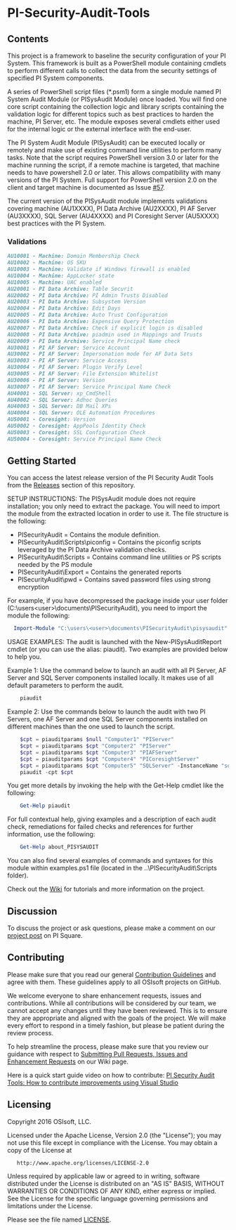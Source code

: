# PI-Security-Audit-Tools

## Contents

This project is a framework to baseline the security configuration of your PI System. This framework is built as a PowerShell module containing cmdlets to perform different calls to collect the data from the security settings of specified PI System components.

A series of PowerShell script files (*.psm1) form a single module named PI System Audit Module (or PISysAudit Module) once loaded. You will find one core script containing the collection logic and library scripts containing the validation logic for different topics such as best practices to harden the machine, PI Server, etc. The module exposes several cmdlets either used for the internal logic or the external interface with the end-user.

The PI System Audit Module (PISysAudit) can be executed locally or remotely and make use of existing command line utilities to perform many tasks.  Note that the script requires PowerShell version 3.0 or later for the machine running the script, if a remote machine is targeted, that machine needs to have powershell 2.0 or later.  This allows compatibility with many versions of the PI System.  Full support for PowerShell version 2.0 on the client and target machine is documented as Issue [#57](https://github.com/osisoft/PI-Security-Audit-Tools/issues/57).

The current version of the PISysAudit module implements validations covering machine (AU1XXXX), PI Data Archive (AU2XXXX), PI AF Server (AU3XXXX), SQL Server (AU4XXXX) and PI Coresight Server (AU5XXXX) best practices with the PI System.

### Validations

```markdown
AU10001 - Machine: Domain Membership Check
AU10002 - Machine: OS SKU
AU10003 - Machine: Validate if Windows firewall is enabled
AU10004 - Machine: AppLocker state
AU10005 - Machine: UAC enabled
AU20001 - PI Data Archive: Table Securit
AU20002 - PI Data Archive: PI Admin Trusts Disabled
AU20003 - PI Data Archive: Subsystem Version
AU20004 - PI Data Archive: Edit Days
AU20005 - PI Data Archive: Auto Trust Configuration
AU20006 - PI Data Archive: Expensive Query Protection
AU20007 - PI Data Archive: Check if explicit login is disabled
AU20008 - PI Data Archive: piadmin used in Mappings and Trusts
AU20009 - PI Data Archive: Service Principal Name check
AU30001 - PI AF Server: Service Account
AU30002 - PI AF Server: Impersonation mode for AF Data Sets
AU30003 - PI AF Server: Service Access
AU30004 - PI AF Server: Plugin Verify Level
AU30005 - PI AF Server: File Extension Whitelist
AU30006 - PI AF Server: Version
AU30007 - PI AF Server: Service Principal Name Check
AU40001 - SQL Server: xp_CmdShell
AU40002 - SQL Server: Adhoc Queries
AU40003 - SQL Server: DB Mail XPs
AU40004 - SQL Server: OLE Automation Procedures
AU50001 - Coresight: Version
AU50002 - Coresight: AppPools Identity Check
AU50003 - Coresight: SSL Configuration Check
AU50004 - Coresight: Service Principal Name Check
```

## Getting Started

You can access the latest release version of the PI Security Audit Tools from the [Releases](https://github.com/osisoft/PI-Security-Audit-Tools/releases) section of this repository.

SETUP INSTRUCTIONS:
The PISysAudit module does not require installation; you only need to extract the package. You will need to import the module from the extracted location in order to use it. The file structure is the following:

* PISecurityAudit = Contains the module definition.
* PISecurityAudit\Scripts\piconfig = Contains the piconfig scripts leveraged by the PI Data Archive validation checks.
* PISecurityAudit\Scripts = Contains command line utilities or PS scripts needed by the PS module
* PISecurityAudit\Export = Contains the generated reports
* PISecurityAudit\pwd = Contains saved password files using strong encryption

For example, if you have decompressed the package inside your user folder (C:\users\<user>\documents\PISecurityAudit), you need to import the module the following:

```powershell
  Import-Module "C:\users\<user>\documents\PISecurityAudit\pisysaudit"
```

USAGE EXAMPLES:
The audit is launched with the New-PISysAuditReport cmdlet (or you can use the alias: piaudit). Two examples are provided below to help you.

Example 1:
Use the command below to launch an audit with all PI Server, AF Server and SQL Server components installed locally. It makes use of all default parameters to perform the audit.

```powershell
    piaudit
```

Example 2:
Use the commands below to launch the audit with two PI Servers, one AF Server and one SQL Server components installed on different machines than the one used to launch the script.

```powershell
    $cpt = piauditparams $null "Computer1" "PIServer"
    $cpt = piauditparams $cpt "Computer2" "PIServer"
    $cpt = piauditparams $cpt "Computer3" "PIAFServer"
    $cpt = piauditparams $cpt "Computer4" "PICoresightServer"
    $cpt = piauditparams $cpt "Computer5" "SQLServer" -InstanceName "sqlexpress"
    piaudit -cpt $cpt
```

You get more details by invoking the help with the Get-Help cmdlet like the following:

```powershell
    Get-Help piaudit
```

For full contextual help, giving examples and a description of each audit check, remediations for failed checks and references for further information, use the following:

```powershell
    Get-Help about_PISYSAUDIT
```

You can also find several examples of commands and syntaxes for this module within examples.ps1 file (located in the ..\PISecurityAudit\Scripts folder).

Check out the [Wiki](https://github.com/osisoft/PI-Security-Audit-Tools/wiki) for tutorials and more information on the project.

## Discussion

To discuss the project or ask questions, please make a comment on our [project post](https://pisquare.osisoft.com/groups/security/blog/2016/07/26/check-out-the-pi-security-audit-tools-on-github) on PI Square.

## Contributing

Please make sure that you read our general [Contribution Guidelines](https://github.com/osisoft/contributing) and agree with them.  These guidelines apply to all OSIsoft projects on GitHub.

We welcome everyone to share enhancement requests, issues and contributions.  While all contributions will be considered by our team, we cannot accept any changes until they have been reviewed.  This is to ensure they are appropriate and aligned with the goals of the project.  We will make every effort to respond in a timely fashion, but please be patient during the review process.

To help streamline the process, please make sure that you review our guidance with respect to [Submitting Pull Requests, Issues and Enhancement Requests](https://github.com/osisoft/PI-Security-Audit-Tools/wiki/Submitting-Pull-Requests,-Issues-and-Enhancement-Requests) on our Wiki page.

Here is a quick start guide video on how to contribute:
[PI Security Audit Tools: How to contribute improvements using Visual Studio](https://pisquare.osisoft.com/videos/1904)

## Licensing

Copyright 2016 OSIsoft, LLC.

   Licensed under the Apache License, Version 2.0 (the "License");
   you may not use this file except in compliance with the License.
   You may obtain a copy of the License at

       http://www.apache.org/licenses/LICENSE-2.0

   Unless required by applicable law or agreed to in writing, software
   distributed under the License is distributed on an "AS IS" BASIS,
   WITHOUT WARRANTIES OR CONDITIONS OF ANY KIND, either express or implied.
   See the License for the specific language governing permissions and
   limitations under the License.

Please see the file named [LICENSE](LICENSE).
